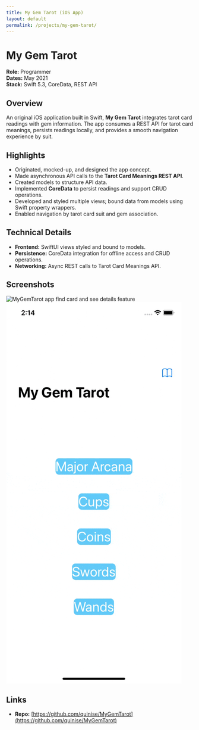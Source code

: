 ```yaml
---
title: My Gem Tarot (iOS App)
layout: default
permalink: /projects/my-gem-tarot/
---
```


# My Gem Tarot

**Role:** Programmer  
**Dates:** May 2021  
**Stack:** Swift 5.3, CoreData, REST API  

## Overview
An original iOS application built in Swift, **My Gem Tarot** integrates tarot card readings with gem information. The app consumes a REST API for tarot card meanings, persists readings locally, and provides a smooth navigation experience by suit.

## Highlights
- Originated, mocked-up, and designed the app concept.  
- Made asynchronous API calls to the **Tarot Card Meanings REST API**.  
- Created models to structure API data.  
- Implemented **CoreData** to persist readings and support CRUD operations.  
- Developed and styled multiple views; bound data from models using Swift property wrappers.  
- Enabled navigation by tarot card suit and gem association.  

## Technical Details
- **Frontend:** SwiftUI views styled and bound to models.  
- **Persistence:** CoreData integration for offline access and CRUD operations.  
- **Networking:** Async REST calls to Tarot Card Meanings API.  

## Screenshots

<img src="/images/tarot-findCard.mp4" alt="MyGemTarot app find card and see details feature" class="project-screenshot">

<img src="/images/tarot-edit.gif" alt="MyGemTarot app edit card notes feature" class="project-screenshot">

## Links
- **Repo:** [https://github.com/quinise/MyGemTarot](https://github.com/quinise/MyGemTarot)  
